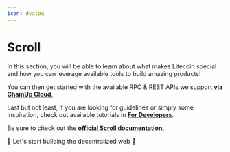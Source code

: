 ```yaml
---
icon: dyalog
---
```


# Scroll

In this section, you will be able to learn about what makes Litecoin special and how you can leverage available tools to build amazing products!

You can then get started with the available RPC & REST APIs we support [ **via ChainUp Cloud**.](https://cloud.chainup.com)

Last but not least, if you are looking for guidelines or simply some inspiration, check out available tutorials in [**For Developers**](../../introduction/for-developers/use-blockchain-api.md).

Be sure to check out the [**official Scroll documentation.**](https://docs.scroll.io/en/developers/)

🚀 Let's start building the decentralized web 🚀
